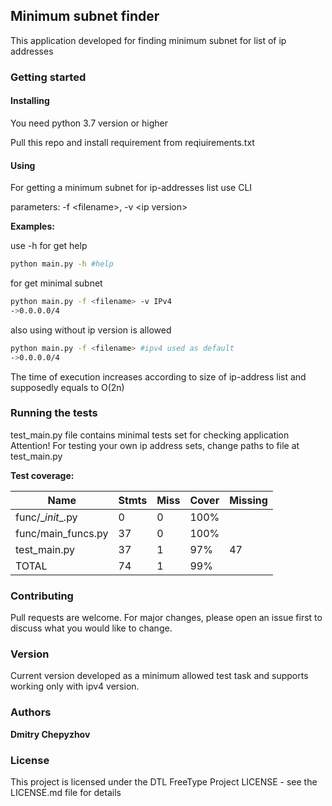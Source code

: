 ## Minimum subnet finder
This application developed for finding minimum subnet for list of ip addresses 

### Getting started
#### Installing
You need python 3.7 version or higher

Pull this repo and install requirement from reqiuirements.txt

#### Using
For getting a minimum subnet for ip-addresses list use CLI

parameters: -f \<filename>, -v \<ip version> 

__Examples:__

use -h for get help
```bash
python main.py -h #help
```

for get minimal subnet
```bash
python main.py -f <filename> -v IPv4
->0.0.0.0/4
```
also using without ip version is allowed
```bash
python main.py -f <filename> #ipv4 used as default
->0.0.0.0/4
```
The time of execution increases according to size of ip-address list and supposedly equals to O(2n)

### Running the tests
test_main.py file contains minimal tests set for checking application
Attention! For testing your own ip address sets, change paths to file at test_main.py 

**Test coverage:**

| Name  | Stmts | Miss | Cover | Missing|
| ------------- | ------------- | ------------- | ------------- | -------------|
| func/\__init__.py  | 0  | 0 | 100% |
| func/main_funcs.py  | 37  | 0 | 100% |
| test_main.py | 37 | 1 | 97% | 47 |
| TOTAL | 74 | 1 | 99% | 

### Contributing
Pull requests are welcome. For major changes, please open an issue first to discuss what you would like to change.

### Version
Current version developed as a minimum allowed test task and supports working only with ipv4 version.

### Authors
__Dmitry Chepyzhov__

### License
This project is licensed under the DTL FreeType Project LICENSE - see the LICENSE.md file for details
